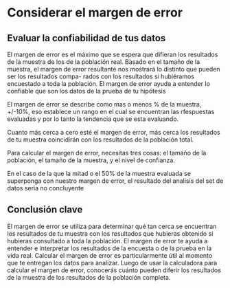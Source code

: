 # Considerar el margen de error

## Evaluar la confiabilidad de tus datos

El margen de error es el máximo que se espera que difieran los resultados de la muestra de los de la población real. Basado
en el tamaño de la muestra, el margen de error resultante nos mostrará lo distinto que pueden ser los resultados compa-
rados con los resultados si hubiéramos encuestado a toda la población. El margen de error ayuda a entender lo confiable
que son los datos de la prueba de tu hipótesis

El margen de error se describe como mas o menos % de la muestra, +/-10%, eso establece un rango en el cual se encuentran
las rfespuestas evaluadas y por lo tanto la tendencia que se esta evaluando.

Cuanto más cerca a cero esté el margen de error, más cerca los resultados de tu muestra coincidirán con los resultados de
la población total.

Para calcular el margen de error, necesitas tres cosas: el tamaño de la población, el tamaño de la muestra, y el nivel de
confianza.

En el caso de la que la mitad o el 50% de la muestra evaluada se superponga con nuestro margen de error, el resultado del
analisis del set de datos seria no concluyente

## Conclusión clave

El margen de error se utiliza para determinar qué tan cerca se encuentran los resultados de tu muestra con los resultados
que hubieras obtenido si hubieras consultado a toda la población. El margen de error te ayuda a entender e interpretar los
resultados de la encuesta o de la prueba en la vida real.  Calcular el margen de error es particularmente útil al momento
que te entregan los datos para analizar. Luego de usar la calculadora para calcular el margen de error, conocerás cuánto
pueden diferir los resultados de la muestra de los resultados de la población completa.
